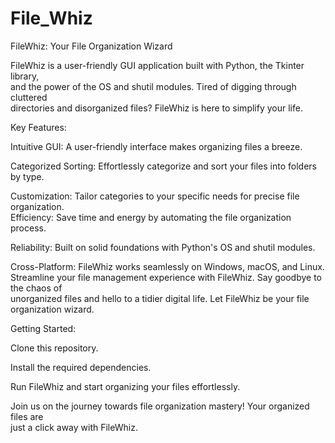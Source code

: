 # File_Whiz
FileWhiz: Your File Organization Wizard<br>

FileWhiz is a user-friendly GUI application built with Python, the Tkinter library,<br>and the power of the OS and shutil modules. Tired of digging through cluttered<br>directories and disorganized files? FileWhiz is here to simplify your life.<br>

Key Features:

Intuitive GUI: A user-friendly interface makes organizing files a breeze.<br>

Categorized Sorting: Effortlessly categorize and sort your files into folders by type.<br>

Customization: Tailor categories to your specific needs for precise file organization.<br>
Efficiency: Save time and energy by automating the file organization process.<br>

Reliability: Built on solid foundations with Python's OS and shutil modules.<br>

Cross-Platform: FileWhiz works seamlessly on Windows, macOS, and Linux.<br>
Streamline your file management experience with FileWhiz. Say goodbye to the chaos of<br>unorganized files and hello to a tidier digital life. Let FileWhiz be your file organization wizard.<br>

Getting Started:

Clone this repository.

Install the required dependencies.

Run FileWhiz and start organizing your files effortlessly.

Join us on the journey towards file organization mastery! Your organized files are<br>just a click away with FileWhiz.


